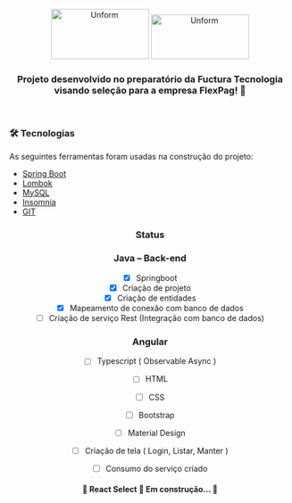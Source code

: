 <p align="center">
  
  <img src="https://site.flexpag.com/wp-content/uploads/2018/05/logo@2x.png" height="90" width="175" alt="Unform" />
  <img src="https://lh3.googleusercontent.com/proxy/1fu9p5FQtTdX9m1ruYfDH-n5IDF-29XOu1tfDI606C_zwL7KGRbQtjy0AEfpKnN_MVYoXK6sy_NW3Dmv0ISDU46QWGQiaNuSx9H4RmPvR5yFSY4AJilHFvyWC6_jsd0X-8NrcXGy" height="80" width="175" alt="Unform" />
  
  
</p>

<h3 align="center">
  Projeto desenvolvido no preparatório da Fuctura Tecnologia visando seleção para a empresa FlexPag! 🚀
</h3>

<br>

### 🛠 Tecnologias

As seguintes ferramentas foram usadas na construção do projeto:

- [Spring Boot](https://spring.io/)
- [Lombok](https://projectlombok.org/)
- [MySQL](https://www.mysql.com/)
- [Insomnia](https://insomnia.rest/)
- [GIT](https://git-scm.com/)


<div align="center">

### Status

### Java – Back-end

- [x] Springboot
- [x] Criação de projeto
- [x] Criação de entidades
- [x] Mapeamento de conexão com banco de dados
- [ ] Criação de serviço Rest (Integração com banco de dados)

### Angular

- [ ] Typescript ( Observable Async )
- [ ] HTML
- [ ] CSS
- [ ] Bootstrap
- [ ] Material Design
- [ ] Criação de tela ( Login, Listar, Manter )
- [ ] Consumo do serviço criado



<h4 align="center"> 
	🚧  React Select 🚀 Em construção...  🚧
</h4>


</div>


